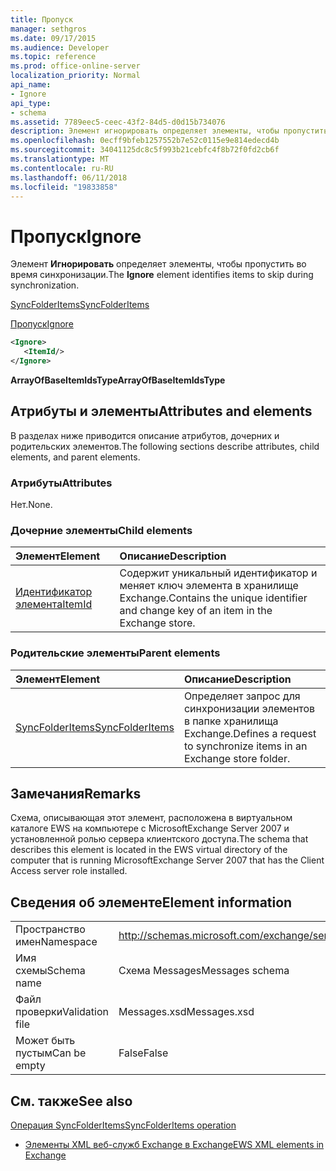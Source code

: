 ```yaml
---
title: Пропуск
manager: sethgros
ms.date: 09/17/2015
ms.audience: Developer
ms.topic: reference
ms.prod: office-online-server
localization_priority: Normal
api_name:
- Ignore
api_type:
- schema
ms.assetid: 7789eec5-ceec-43f2-84d5-d0d15b734076
description: Элемент игнорировать определяет элементы, чтобы пропустить во время синхронизации.
ms.openlocfilehash: 0ecff9bfeb1257552b7e52c0115e9e814edecd4b
ms.sourcegitcommit: 34041125dc8c5f993b21cebfc4f8b72f0fd2cb6f
ms.translationtype: MT
ms.contentlocale: ru-RU
ms.lasthandoff: 06/11/2018
ms.locfileid: "19833858"
---
```

# <a name="ignore"></a><span data-ttu-id="7c320-103">Пропуск</span><span class="sxs-lookup"><span data-stu-id="7c320-103">Ignore</span></span>

<span data-ttu-id="7c320-104">Элемент **Игнорировать** определяет элементы, чтобы пропустить во время синхронизации.</span><span class="sxs-lookup"><span data-stu-id="7c320-104">The **Ignore** element identifies items to skip during synchronization.</span></span> 
  
[<span data-ttu-id="7c320-105">SyncFolderItems</span><span class="sxs-lookup"><span data-stu-id="7c320-105">SyncFolderItems</span></span>](syncfolderitems.md)
  
[<span data-ttu-id="7c320-106">Пропуск</span><span class="sxs-lookup"><span data-stu-id="7c320-106">Ignore</span></span>](ignore.md)
  
```xml
<Ignore>
   <ItemId/>
</Ignore>
```

 <span data-ttu-id="7c320-107">**ArrayOfBaseItemIdsType**</span><span class="sxs-lookup"><span data-stu-id="7c320-107">**ArrayOfBaseItemIdsType**</span></span>
## <a name="attributes-and-elements"></a><span data-ttu-id="7c320-108">Атрибуты и элементы</span><span class="sxs-lookup"><span data-stu-id="7c320-108">Attributes and elements</span></span>

<span data-ttu-id="7c320-109">В разделах ниже приводится описание атрибутов, дочерних и родительских элементов.</span><span class="sxs-lookup"><span data-stu-id="7c320-109">The following sections describe attributes, child elements, and parent elements.</span></span>
  
### <a name="attributes"></a><span data-ttu-id="7c320-110">Атрибуты</span><span class="sxs-lookup"><span data-stu-id="7c320-110">Attributes</span></span>

<span data-ttu-id="7c320-111">Нет.</span><span class="sxs-lookup"><span data-stu-id="7c320-111">None.</span></span>
  
### <a name="child-elements"></a><span data-ttu-id="7c320-112">Дочерние элементы</span><span class="sxs-lookup"><span data-stu-id="7c320-112">Child elements</span></span>

|<span data-ttu-id="7c320-113">**Элемент**</span><span class="sxs-lookup"><span data-stu-id="7c320-113">**Element**</span></span>|<span data-ttu-id="7c320-114">**Описание**</span><span class="sxs-lookup"><span data-stu-id="7c320-114">**Description**</span></span>|
|:-----|:-----|
|[<span data-ttu-id="7c320-115">Идентификатор элемента</span><span class="sxs-lookup"><span data-stu-id="7c320-115">ItemId</span></span>](itemid.md) <br/> |<span data-ttu-id="7c320-116">Содержит уникальный идентификатор и меняет ключ элемента в хранилище Exchange.</span><span class="sxs-lookup"><span data-stu-id="7c320-116">Contains the unique identifier and change key of an item in the Exchange store.</span></span>  <br/> |
   
### <a name="parent-elements"></a><span data-ttu-id="7c320-117">Родительские элементы</span><span class="sxs-lookup"><span data-stu-id="7c320-117">Parent elements</span></span>

|<span data-ttu-id="7c320-118">**Элемент**</span><span class="sxs-lookup"><span data-stu-id="7c320-118">**Element**</span></span>|<span data-ttu-id="7c320-119">**Описание**</span><span class="sxs-lookup"><span data-stu-id="7c320-119">**Description**</span></span>|
|:-----|:-----|
|[<span data-ttu-id="7c320-120">SyncFolderItems</span><span class="sxs-lookup"><span data-stu-id="7c320-120">SyncFolderItems</span></span>](syncfolderitems.md) <br/> |<span data-ttu-id="7c320-121">Определяет запрос для синхронизации элементов в папке хранилища Exchange.</span><span class="sxs-lookup"><span data-stu-id="7c320-121">Defines a request to synchronize items in an Exchange store folder.</span></span>  <br/> |
   
## <a name="remarks"></a><span data-ttu-id="7c320-122">Замечания</span><span class="sxs-lookup"><span data-stu-id="7c320-122">Remarks</span></span>

<span data-ttu-id="7c320-123">Схема, описывающая этот элемент, расположена в виртуальном каталоге EWS на компьютере с MicrosoftExchange Server 2007 и установленной ролью сервера клиентского доступа.</span><span class="sxs-lookup"><span data-stu-id="7c320-123">The schema that describes this element is located in the EWS virtual directory of the computer that is running MicrosoftExchange Server 2007 that has the Client Access server role installed.</span></span>
  
## <a name="element-information"></a><span data-ttu-id="7c320-124">Сведения об элементе</span><span class="sxs-lookup"><span data-stu-id="7c320-124">Element information</span></span>

|||
|:-----|:-----|
|<span data-ttu-id="7c320-125">Пространство имен</span><span class="sxs-lookup"><span data-stu-id="7c320-125">Namespace</span></span>  <br/> |http://schemas.microsoft.com/exchange/services/2006/messages  <br/> |
|<span data-ttu-id="7c320-126">Имя схемы</span><span class="sxs-lookup"><span data-stu-id="7c320-126">Schema name</span></span>  <br/> |<span data-ttu-id="7c320-127">Схема Messages</span><span class="sxs-lookup"><span data-stu-id="7c320-127">Messages schema</span></span>  <br/> |
|<span data-ttu-id="7c320-128">Файл проверки</span><span class="sxs-lookup"><span data-stu-id="7c320-128">Validation file</span></span>  <br/> |<span data-ttu-id="7c320-129">Messages.xsd</span><span class="sxs-lookup"><span data-stu-id="7c320-129">Messages.xsd</span></span>  <br/> |
|<span data-ttu-id="7c320-130">Может быть пустым</span><span class="sxs-lookup"><span data-stu-id="7c320-130">Can be empty</span></span>  <br/> |<span data-ttu-id="7c320-131">False</span><span class="sxs-lookup"><span data-stu-id="7c320-131">False</span></span>  <br/> |
   
## <a name="see-also"></a><span data-ttu-id="7c320-132">См. также</span><span class="sxs-lookup"><span data-stu-id="7c320-132">See also</span></span>



[<span data-ttu-id="7c320-133">Операция SyncFolderItems</span><span class="sxs-lookup"><span data-stu-id="7c320-133">SyncFolderItems operation</span></span>](syncfolderitems-operation.md)


- [<span data-ttu-id="7c320-134">Элементы XML веб-служб Exchange в Exchange</span><span class="sxs-lookup"><span data-stu-id="7c320-134">EWS XML elements in Exchange</span></span>](ews-xml-elements-in-exchange.md)

